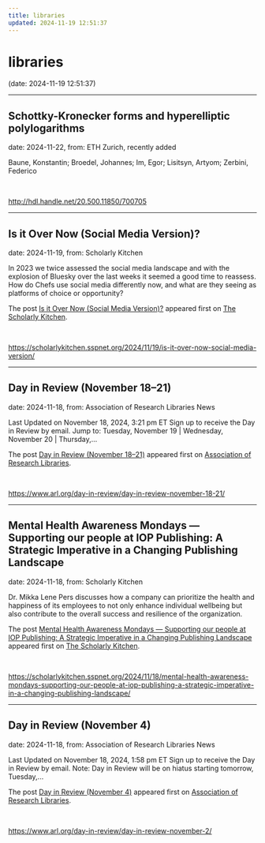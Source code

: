 ```yaml
---
title: libraries
updated: 2024-11-19 12:51:37
---
```


# libraries

(date: 2024-11-19 12:51:37)

---

## Schottky-Kronecker forms and hyperelliptic polylogarithms

date: 2024-11-22, from: ETH Zurich, recently added

Baune, Konstantin; Broedel, Johannes; Im, Egor; Lisitsyn, Artyom; Zerbini, Federico 

<br> 

<http://hdl.handle.net/20.500.11850/700705>

---

## Is it Over Now (Social Media Version)?

date: 2024-11-19, from: Scholarly Kitchen

<p>In 2023 we twice assessed the social media landscape and with the explosion of Bluesky over the last weeks it seemed a good time to reassess.  How do Chefs use social media differently now, and what are they seeing as platforms of choice or opportunity?</p>
<p>The post <a href="https://scholarlykitchen.sspnet.org/2024/11/19/is-it-over-now-social-media-version/">Is it Over Now (Social Media Version)?</a> appeared first on <a href="https://scholarlykitchen.sspnet.org">The Scholarly Kitchen</a>.</p>
 

<br> 

<https://scholarlykitchen.sspnet.org/2024/11/19/is-it-over-now-social-media-version/>

---

## Day in Review (November 18–21)

date: 2024-11-18, from: Association of Research Libraries News

<p>Last Updated on November 18, 2024, 3:21 pm ET Sign up to receive the Day in Review by email. Jump to: Tuesday, November 19 &#124; Wednesday, November 20 &#124; Thursday,...</p>
<p>The post <a href="https://www.arl.org/day-in-review/day-in-review-november-18-21/">Day in Review (November 18–21)</a> appeared first on <a href="https://www.arl.org">Association of Research Libraries</a>.</p>
 

<br> 

<https://www.arl.org/day-in-review/day-in-review-november-18-21/>

---

## Mental Health Awareness Mondays — Supporting our people at IOP Publishing: A Strategic Imperative in a Changing Publishing Landscape

date: 2024-11-18, from: Scholarly Kitchen

<p>Dr. Mikka Lene Pers discusses how a company can prioritize the health and happiness of its employees to not only enhance individual wellbeing but also contribute to the overall success and resilience of the organization.  </p>
<p>The post <a href="https://scholarlykitchen.sspnet.org/2024/11/18/mental-health-awareness-mondays-supporting-our-people-at-iop-publishing-a-strategic-imperative-in-a-changing-publishing-landscape/">Mental Health Awareness Mondays &#8212; Supporting our people at IOP Publishing: A Strategic Imperative in a Changing Publishing Landscape</a> appeared first on <a href="https://scholarlykitchen.sspnet.org">The Scholarly Kitchen</a>.</p>
 

<br> 

<https://scholarlykitchen.sspnet.org/2024/11/18/mental-health-awareness-mondays-supporting-our-people-at-iop-publishing-a-strategic-imperative-in-a-changing-publishing-landscape/>

---

## Day in Review (November 4)

date: 2024-11-18, from: Association of Research Libraries News

<p>Last Updated on November 18, 2024, 1:58 pm ET Sign up to receive the Day in Review by email. Note: Day in Review will be on hiatus starting tomorrow, Tuesday,...</p>
<p>The post <a href="https://www.arl.org/day-in-review/day-in-review-november-2/">Day in Review (November 4)</a> appeared first on <a href="https://www.arl.org">Association of Research Libraries</a>.</p>
 

<br> 

<https://www.arl.org/day-in-review/day-in-review-november-2/>

